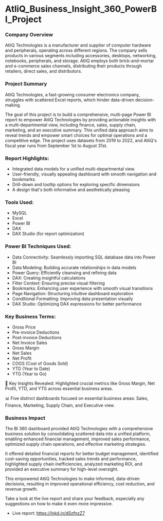 # AtliQ_Business_Insight_360_PowerBI_Project

### Company Overview
AtliQ Technologies is a manufacturer and supplier of computer hardware and peripherals, operating across different regions. The company sells products in various segments including accessories, desktops, networking, notebooks, peripherals, and storage. AtliQ employs both brick-and-mortar and e-commerce sales channels, distributing their products through retailers, direct sales, and distributors.

### Project Summary
AtliQ Technologies, a fast-growing consumer electronics company, struggles with scattered Excel reports, which hinder data-driven decision-making.

The goal of this project is to build a comprehensive, multi-page Power BI report to empower AtliQ Technologies by providing actionable insights with a multi-departmental view, including finance, sales, supply chain, marketing, and an executive summary. This unified data approach aims to reveal trends and empower smart choices for optimal operations and a competitive edge. The project uses datasets from 2019 to 2022, and AtliQ's fiscal year runs from September 1st to August 31st.

### Report Highlights:
- Integrated data models for a unified multi-departmental view.
- User-friendly, visually appealing dashboard with smooth navigation and bookmarks.
- Drill-down and tooltip options for exploring specific dimensions 
- A design that's both informative and aesthetically pleasing 

### Tools Used:
- MySQL
- Excel
- Power BI
- DAX
- DAX Studio (for report optimization)

### Power BI Techniques Used:
- Data Connectivity: Seamlessly importing SQL database data into Power BI
- Data Modeling: Building accurate relationships in data models
- Power Query: Efficiently cleansing and refining data
- DAX: Creating insightful calculations
- Filter Context: Ensuring precise visual filtering
- Bookmarks: Enhancing user experience with smooth visual transitions
- Page Navigation: Structuring intuitive dashboard exploration
- Conditional Formatting: Improving data presentation visually
- DAX Studio: Optimizing DAX expressions for better performance

### Key Business Terms:
- Gross Price
- Pre-invoice Deductions
- Post-invoice Deductions
- Net Invoice Sales
- Gross Margin
- Net Sales
- Net Profit
- COGS (Cost of Goods Sold)
- YTD (Year to Date)
- YTG (Year to Go)

🔑 Key Insights Revealed: Highlighted crucial metrics like Gross Margin, Net Profit, YTD, and YTG across essential business areas.

📊 Five distinct dashboards focused on essential business areas: Sales, Finance, Marketing, Supply Chain, and Executive view.
 
### Business Impact
The BI 360 dashboard provided AtliQ Technologies with a comprehensive business solution by consolidating scattered data into a unified platform, enabling enhanced financial management, improved sales performance, optimized supply chain operations, and effective marketing strategies.

It offered detailed financial reports for better budget management, identified cost-saving opportunities, tracked sales trends and performance, highlighted supply chain inefficiencies, analyzed marketing ROI, and provided an executive summary for high-level oversight.

This empowered AtliQ Technologies to make informed, data-driven decisions, resulting in improved operational efficiency, cost reduction, and revenue growth.

Take a look at the live report and share your feedback, especially any suggestions on how to make it even more impressive.
- Live report: https://lnkd.in/dSzfnzZ7
